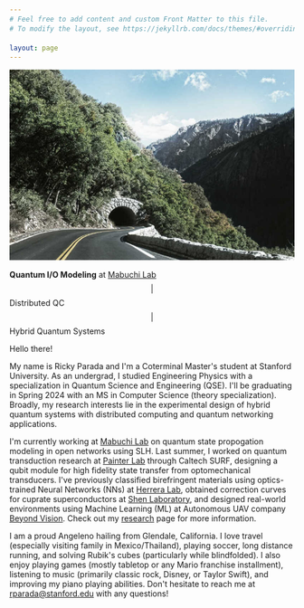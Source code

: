 ```yaml
---
# Feel free to add content and custom Front Matter to this file.
# To modify the layout, see https://jekyllrb.com/docs/themes/#overriding-theme-defaults

layout: page
---
```

<img class="col one right" src="assets/img/1.jpg">

**Quantum I/O Modeling** at [Mabuchi Lab](https://mabuchilab.org/) $$\vert$$ Distributed QC $$\vert$$ Hybrid Quantum Systems

Hello there!

My name is Ricky Parada and I'm a Coterminal Master's student at Stanford University. As an undergrad, I studied Engineering Physics with a specialization in Quantum Science and Engineering (QSE). I'll be graduating in Spring 2024 with an MS in Computer Science (theory specialization). Broadly, my research interests lie in the experimental design of hybrid quantum systems with distributed computing and quantum networking applications.

I'm currently working at [Mabuchi Lab](https://mabuchilab.org/) on quantum state propogation modeling in open networks using SLH. Last summer, I worked on quantum transduction research at [Painter Lab](https://painterlab.caltech.edu/) through Caltech SURF, designing a qubit module for high fidelity state transfer from optomechanical transducers. I've previously classified birefringent materials using optics-trained Neural Networks (NNs) at [Herrera Lab](https://fherreralab.com/), obtained correction curves for cuprate superconductors at [Shen Laboratory](https://arpes.stanford.edu), and designed real-world environments using Machine Learning (ML) at Autonomous UAV company [Beyond Vision](https://beyond-vision.pt/). Check out my [research](https://rickyparada.github.io/research) page for more information.

I am a proud Angeleno hailing from Glendale, California. I love travel (especially visiting family in Mexico/Thailand), playing soccer, long distance running, and solving Rubik's cubes (particularly while blindfolded). I also enjoy playing games (mostly tabletop or any Mario franchise installment), listening to music (primarily classic rock, Disney, or Taylor Swift), and improving my piano playing abilities. Don't hesitate to reach me at [rparada@stanford.edu](mailto:rparada@stanford.edu) with any questions!

<span class="contacticon center">
	<a href="mailto:rparada@stanford.edu"><i class="ai ai-envelope-square ai-3x"></i></a>
	<a href="https://scholar.google.com/citations?user=j7NyAisAAAAJ&hl=en" target="_blank"><i class="ai ai-scholar-square ai-3x"></i></a>
	<a href="https://github.com/rickyparada6" target="_blank"><i class="ai ai-github-square ai-3x"></i></a>
	<a href="https://www.linkedin.com/in/rickyparada" target="_blank"><i class="ai ai-linkedin-square ai-3x"></i></a>
</span>